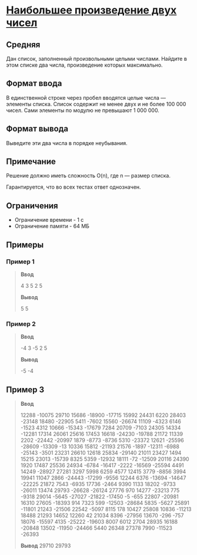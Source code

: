 # [Наибольшее произведение двух чисел](https://coderun.yandex.ru/selections/hr-tech-interview/problems/largest-product-two-numbers)
## Средняя

Дан список, заполненный произвольными целыми числами. Найдите в этом списке два числа, произведение которых максимально.

## Формат ввода
В единственной строке через пробел вводятся целые числа — элементы списка. Список содержит не менее двух и не более 100 000 чисел. Сами элементы по модулю не превышают 1 000 000.

## Формат вывода
Выведите эти два числа в порядке неубывания.

## Примечание
Решение должно иметь сложность O(n), где n — размер списка.

Гарантируется, что во всех тестах ответ однозначен.

## Ограничения
- Ограничение времени - 1 с
- Ограничение памяти - 64 МБ

## Примеры
### Пример 1
> **Ввод**
> 
> 4 3 5 2 5
> 
> **Вывод**
>
> 5 5

### Пример 2
> **Ввод**
>
> -4 3 -5 2 5
> 
> **Вывод**
> 
> -5 -4

## Пример 3
> **Ввод**
> 
> 12288 -10075 29710 15686 -18900 -17715 15992 24431 6220 28403 -23148 18480 -22905 5411 -7602 15560 -26674 11109 -4323 6146 -1523 4312 10666 -15343 -17679 7284 20709 -7103 24305 14334 -12281 17314 26061 25616 17453 16618 -24230 -19788 21172 11339 2202 -22442 -20997 1879 -8773 -8736 5310 -23372 12621 -25596 -28609 -13309 -13 10336 15812 -21193 21576 -1897 -12311 -6988 -25143 -3501 23231 26610 12618 25834 -29140 21011 23427 1494 15215 23013 -15739 8325 5359 -12932 18111 -72 -12509 20116 24390 1920 17487 25536 24934 -6784 -16417 -2222 -16569 -25594 4491 14249 -28927 27281 3297 5998 6259 4577 12415 3779 -8856 3994 19941 11047 2866 -24443 -17299 -9556 12244 6376 -13694 -14647 -22225 21872 7543 -6935 17736 -2464 9390 1133 18202 -9733 -26011 13474 29793 -26628 -26124 27776 970 14277 -23213 775 -9318 29014 -5645 -27027 -21822 -17450 -5 -655 22807 -20981 16310 27605 -18393 914 7323 599 -12503 -28684 5835 -5627 25891 -11801 21243 -21506 22542 -5097 8115 178 10427 25808 10836 -11213 18488 21293 14652 12260 42 21034 8396 -27956 13670 -296 -757 18076 -15597 4135 -25222 -19603 8007 6012 2704 28935 16188 -20848 13502 -11950 -24466 5440 26348 27378 7990 -11523 -26393
>
> **Вывод**
29710 29793